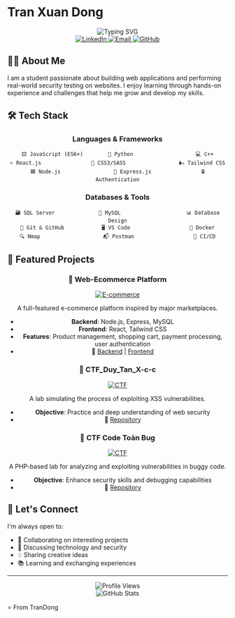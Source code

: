 # Tran Xuan Dong

<div align="center">
  <img src="https://readme-typing-svg.herokuapp.com?font=Fira+Code&weight=500&size=40&pause=1000&color=2E9BF7&center=true&vCenter=true&width=600&height=100&lines=Web+Developer;Security+Enthusiast;Problem+Solver" alt="Typing SVG" />
</div>

<div align="center">
  <a href="https://www.linkedin.com/in/%C4%91%C3%B4ng-tr%E1%BA%A7n-34ab65308/">
    <img src="https://img.shields.io/badge/LinkedIn-Connect-blue?style=for-the-badge&logo=linkedin" alt="LinkedIn"/>
  </a>
  <a href="mailto:trandongbnn@gmail.com">
    <img src="https://img.shields.io/badge/Email-Contact-red?style=for-the-badge&logo=gmail" alt="Email"/>
  </a>
  <a href="https://github.com/TranDongA3">
    <img src="https://img.shields.io/badge/GitHub-Follow-black?style=for-the-badge&logo=github" alt="GitHub"/>
  </a>
</div>

## 👨‍💻 About Me

I am a student passionate about building web applications and performing real-world security testing on websites. I enjoy learning through hands-on experience and challenges that help me grow and develop my skills.

## 🛠️ Tech Stack

<div align="center">

### Languages & Frameworks

```
🟨 JavaScript (ES6+)        🐍 Python                    💻 C++
⚛️ React.js                🎨 CSS3/SASS                 🌬️ Tailwind CSS
🟦 Node.js                 🚂 Express.js                🔒 Authentication
```

### Databases & Tools

```
🗃️ SQL Server              🐬 MySQL                     📊 Database Design
🧰 Git & GitHub            🖥️ VS Code                   🐳 Docker
🔍 Nmap                    📬 Postman                   🔄 CI/CD
```

</div>

## 🚀 Featured Projects

<div align="center">

### 🛒 Web-Ecommerce Platform

[![E-commerce](https://img.shields.io/badge/Project-E--commerce-orange?style=for-the-badge)](https://github.com/thunww/Ecommerce-Fe)

A full-featured e-commerce platform inspired by major marketplaces.

- **Backend**: Node.js, Express, MySQL
- **Frontend**: React, Tailwind CSS
- **Features**: Product management, shopping cart, payment processing, user authentication
- 🔗 [Backend](https://github.com/thunww/Ecommerce-Be) | [Frontend](https://github.com/thunww/Ecommerce-Fe)

### 🧪 CTF_Duy_Tan_X-c-c

[![CTF](https://img.shields.io/badge/Project-CTF-blue?style=for-the-badge)](https://github.com/TranDongA3/CTF_Duy_Tan_X-c-c)

A lab simulating the process of exploiting XSS vulnerabilities.

- **Objective**: Practice and deep understanding of web security
- 🔗 [Repository](https://github.com/TranDongA3/CTF_Duy_Tan_X-c-c)

### 🐞 CTF Code Toàn Bug

[![CTF](https://img.shields.io/badge/Project-CTF-green?style=for-the-badge)](https://github.com/TranDongA3/CTF_code_toan_bug_PHP_aplication)

A PHP-based lab for analyzing and exploiting vulnerabilities in buggy code.

- **Objective**: Enhance security skills and debugging capabilities
- 🔗 [Repository](https://github.com/TranDongA3/CTF_code_toan_bug_PHP_aplication)

</div>

## 🤝 Let's Connect

I'm always open to:

- 🤝 Collaborating on interesting projects
- 💬 Discussing technology and security
- 💡 Sharing creative ideas
- 📚 Learning and exchanging experiences

---

<div align="center">
  <img src="https://komarev.com/ghpvc/?username=TranDongA3&style=flat-square&color=blue" alt="Profile Views"/>
  <br/>
  <img src="https://github-readme-stats.vercel.app/api?username=TranDongA3&show_icons=true&theme=radical" alt="GitHub Stats"/>
</div>

⭐️ From TranDong
